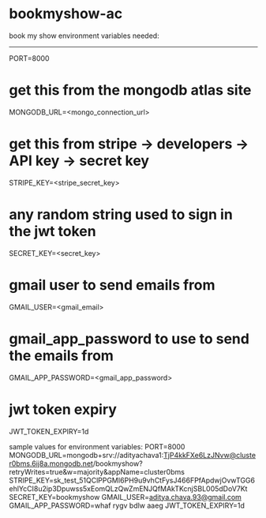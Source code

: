 # bookmyshow-ac

book my show
environment variables needed:

---

PORT=8000

# get this from the mongodb atlas site

MONGODB_URL=<mongo_connection_url>

# get this from stripe -> developers -> API key -> secret key

STRIPE_KEY=<stripe_secret_key>

# any random string used to sign in the jwt token

SECRET_KEY=<secret_key>

# gmail user to send emails from

GMAIL_USER=<gmail_email>

# gmail_app_password to use to send the emails from

GMAIL_APP_PASSWORD=<gmail_app_password>

# jwt token expiry

JWT_TOKEN_EXPIRY=1d

sample values for environment variables:
PORT=8000
MONGODB_URL=mongodb+srv://adityachava1:TjP4kkFXe6LzJNvw@cluster0bms.6ij8a.mongodb.net/bookmyshow?retryWrites=true&w=majority&appName=cluster0bms
STRIPE_KEY=sk_test_51QClPPGMI6PH9u9vhCtFysJ466FPfApdwjOvwTGG6ehlYcCI8u2ip3Dpuwss5xEomQLzQwZmENJQfMAkTKcnjSBL005dDoV7Kt
SECRET_KEY=bookmyshow
GMAIL_USER=aditya.chava.93@gmail.com
GMAIL_APP_PASSWORD=whaf rygv bdlw aaeg
JWT_TOKEN_EXPIRY=1d
